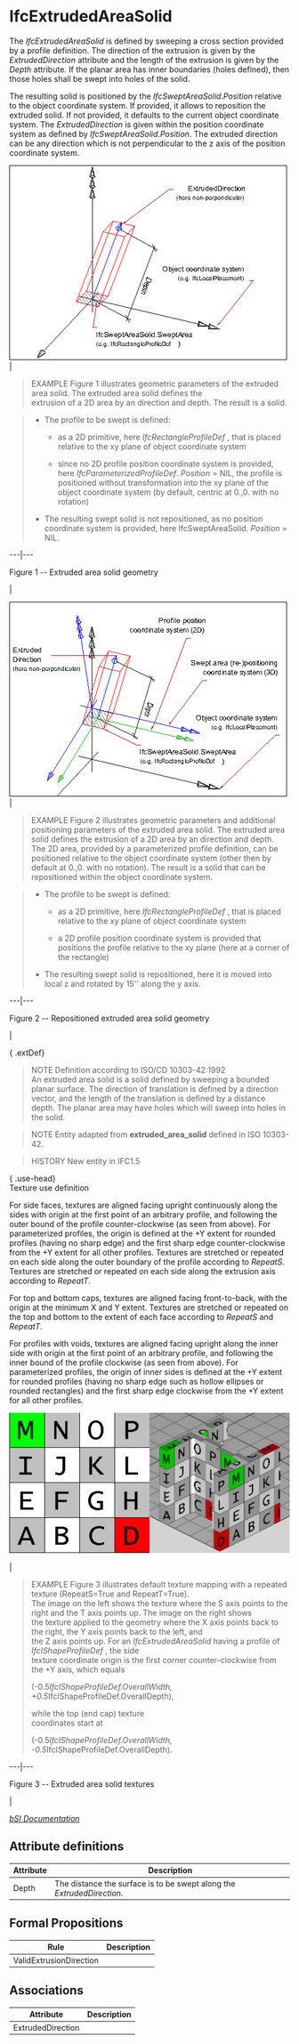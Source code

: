 IfcExtrudedAreaSolid
====================
The _IfcExtrudedAreaSolid_ is defined by sweeping a cross section provided by
a profile definition. The direction of the extrusion is given by the
_ExtrudedDirection_ attribute and the length of the extrusion is given by the
_Depth_ attribute. If the planar area has inner boundaries (holes defined),
then those holes shall be swept into holes of the solid.  
  
The resulting solid is positioned by the _IfcSweptAreaSolid_._Position_
relative to the object coordinate system. If provided, it allows to reposition
the extruded solid. If not provided, it defaults to the current object
coordinate system. The _ExtrudedDirection_ is given within the position
coordinate system as defined by _IfcSweptAreaSolid_._Position_. The extruded
direction can be any direction which is not perpendicular to the z axis of the
position coordinate system.  
  
  
  
  
  
![extruded area solid](../figures/ifcextrudedareasolid-fig1.png)  
|  

> EXAMPLE  Figure 1 illustrates geometric parameters of the extruded area
> solid. The extruded area solid defines the  
> extrusion of a 2D area by an direction and depth. The result is a solid.

  

>  
>
>   * The profile to be swept is defined:  
>  
>
>     * as a 2D primitive, here _IfcRectangleProfileDef_ , that is placed
> relative to the xy plane of object coordinate system
>  
>
>     * since no 2D profile position coordinate system is provided, here
> _IfcParameterizedProfileDef_. _Position_ = NIL, the profile is positioned
> without transformation into the xy plane of the object coordinate system (by
> default, centric at 0.,0. with no rotation)
>  
>
>  
>
>   * The resulting swept solid is not repositioned, as no position coordinate
> system is provided, here IfcSweptAreaSolid. _Position_ = NIL.
>  
>

  
  
  
---|---  
  
  
  

Figure 1 -- Extruded area solid geometry

  
  
|  
  
  
  
  
  
  
![extruded area solid repositioned](../figures/ifcextrudedareasolid-fig2.png)  
|  

> EXAMPLE  Figure 2 illustrates geometric parameters and additional
> positioning parameters of the extruded area solid. The extruded area solid
> defines the extrusion of a 2D area by an direction and depth. The 2D area,
> provided by a parameterized profile definition, can be positioned relative
> to the object coordinate system (other then by default at 0.,0. with no
> rotation). The result is a solid that can be repositioned within the object
> coordinate system.

  

>  
>
>   * The profile to be swept is defined:  
>  
>
>     * as a 2D primitive, here _IfcRectangleProfileDef_ , that is placed
> relative to the xy plane of object coordinate system
>  
>
>     * a 2D profile position coordinate system is provided that positions the
> profile relative to the xy plane (here at a corner of the rectangle)
>  
>
>  
>
>   * The resulting swept solid is repositioned, here it is moved into local z
> and rotated by 15'' along the y axis.
>  
>

  
  
  
---|---  
  
  
  

Figure 2 -- Repositioned extruded area solid geometry

  
  
|  
  
  
  
  
  
  
{ .extDef}  
> NOTE  Definition according to ISO/CD 10303-42:1992  
> An extruded area solid is a solid defined by sweeping a bounded planar
> surface. The direction of translation is defined by a direction vector, and
> the length of the translation is defined by a distance depth. The planar
> area may have holes which will sweep into holes in the solid.  
  
> NOTE  Entity adapted from **extruded_area_solid** defined in ISO 10303-42.  
  
> HISTORY  New entity in IFC1.5  
  
{ .use-head}  
Texture use definition  
  
For side faces, textures are aligned facing upright continuously along the
sides with origin at the first point of an arbitrary profile, and following
the outer bound of the profile counter-clockwise (as seen from above). For
parameterized profiles, the origin is defined at the +Y extent for rounded
profiles (having no sharp edge) and the first sharp edge counter-clockwise
from the +Y extent for all other profiles. Textures are stretched or repeated
on each side along the outer boundary of the profile according to _RepeatS_.
Textures are stretched or repeated on each side along the extrusion axis
according to _RepeatT_.  
  
For top and bottom caps, textures are aligned facing front-to-back, with the
origin at the minimum X and Y extent. Textures are stretched or repeated on
the top and bottom to the extent of each face according to _RepeatS_ and
_RepeatT_.  
  
For profiles with voids, textures are aligned facing upright along the inner
side with origin at the first point of an arbitrary profile, and following the
inner bound of the profile clockwise (as seen from above). For parameterized
profiles, the origin of inner sides is defined at the +Y extent for rounded
profiles (having no sharp edge such as hollow ellipses or rounded rectangles)
and the first sharp edge clockwise from the +Y extent for all other profiles.  
  
  
  
  

![texture](../figures/ifcextrudedareasolid-texture.png)

  
  
|  

> EXAMPLE  Figure 3 illustrates default texture mapping with a repeated
> texture (RepeatS=True and RepeatT=True).  
> The image on the left shows the texture where the S axis points to the right
> and the T axis points up. The image on the right shows  
> the texture applied to the geometry where the X axis points back to the
> right, the Y axis points back to the left, and  
> the Z axis points up. For an _IfcExtrudedAreaSolid_ having a profile of
> _IfcIShapeProfileDef_ , the side  
> texture coordinate origin is the first corner counter-clockwise from the +Y
> axis, which equals  
>  
>  
> (-0.5*IfcIShapeProfileDef.OverallWidth,
> +0.5*IfcIShapeProfileDef.OverallDepth),  
>  
>  while the top (end cap) texture  
> coordinates start at  
>  
> (-0.5*IfcIShapeProfileDef.OverallWidth,
> -0.5*IfcIShapeProfileDef.OverallDepth).

  
  
  
---|---  
  
  
  

Figure 3 -- Extruded area solid textures

  
  
|  
  
  
  
[ _bSI
Documentation_](https://standards.buildingsmart.org/IFC/DEV/IFC4_2/FINAL/HTML/schema/ifcgeometricmodelresource/lexical/ifcextrudedareasolid.htm)


Attribute definitions
---------------------
| Attribute   | Description                                                            |
|-------------|------------------------------------------------------------------------|
| Depth       | The distance the surface is to be swept along the _ExtrudedDirection_. |

Formal Propositions
-------------------
| Rule                    | Description   |
|-------------------------|---------------|
| ValidExtrusionDirection |               |

Associations
------------
| Attribute         | Description   |
|-------------------|---------------|
| ExtrudedDirection |               |

